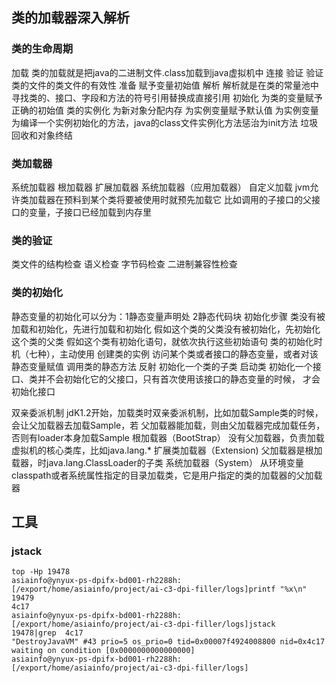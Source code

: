 ## 类的加载器深入解析
### 类的生命周期
加载
类的加载就是把java的二进制文件.class加载到java虚拟机中
连接
    验证
        验证类的文件的类文件的有效性
    准备
        赋予变量初始值
    解析
        解析就是在类的常量池中寻找类的、接口、字段和方法的符号引用替换成直接引用
初始化
    为类的变量赋予正确的初始值
类的实例化
    为新对象分配内存
    为实例变量赋予默认值
    为实例变量为编译一个实例初始化的方法，java的class文件实例化方法惩治为init方法
垃圾回收和对象终结
### 类加载器
系统加载器
根加载器 扩展加载器  系统加载器（应用加载器）
自定义加载
jvm允许类加载器在预料到某个类将要被使用时就预先加载它
 比如调用的子接口的父接口的变量，子接口已经加载到内存里
### 类的验证
类文件的结构检查
语义检查
字节码检查
二进制兼容性检查
### 类的初始化
静态变量的初始化可以分为：1静态变量声明处 2静态代码块
初始化步骤
   类没有被加载和初始化，先进行加载和初始化
   假如这个类的父类没有被初始化，先初始化这个类的父类
   假如这个类有初始化语句，就依次执行这些初始语句
类的初始化时机（七种），主动使用
    创建类的实例
    访问某个类或者接口的静态变量，或者对该静态变量赋值
    调用类的静态方法
    反射
    初始化一个类的子类
    启动类
初始化一个接口、类并不会初始化它的父接口，只有首次使用该接口的静态变量的时候，
才会初始化接口

双亲委派机制
jdK1.2开始，加载类时双亲委派机制，比如加载Sample类的时候，会让父加载器去加载Sample，若
父加载器能加载，则由父加载器完成加载任务，否则有loader本身加载Sample
根加载器（BootStrap）
没有父加载器，负责加载虚拟机的核心类库，比如java.lang.*
扩展类加载器（Extension)
父加载器是根加载器，时java.lang.ClassLoader的子类
系统加载器（System）
从环境变量classpath或者系统属性指定的目录加载类，它是用户指定的类的加载器的父加载器

   
## 工具
### jstack
```shell
top -Hp 19478 
asiainfo@ynyux-ps-dpifx-bd001-rh2288h:[/export/home/asiainfo/project/ai-c3-dpi-filler/logs]printf "%x\n" 19479
4c17
asiainfo@ynyux-ps-dpifx-bd001-rh2288h:[/export/home/asiainfo/project/ai-c3-dpi-filler/logs]jstack  19478|grep  4c17
"DestroyJavaVM" #43 prio=5 os_prio=0 tid=0x00007f4924008800 nid=0x4c17 waiting on condition [0x0000000000000000]
asiainfo@ynyux-ps-dpifx-bd001-rh2288h:[/export/home/asiainfo/project/ai-c3-dpi-filler/logs]
```
